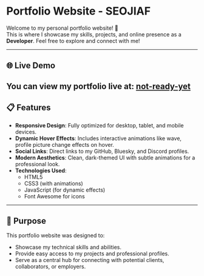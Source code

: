 # Portfolio Website - SEOJIAF

Welcome to my personal portfolio website! 🌟  
This is where I showcase my skills, projects, and online presence as a **Developer**. Feel free to explore and connect with me!

---

## 🌐 Live Demo

You can view my portfolio live at: [not-ready-yet](told-you.com)
---

## 📋 Features

- **Responsive Design**: Fully optimized for desktop, tablet, and mobile devices.
- **Dynamic Hover Effects**: Includes interactive animations like wave, profile picture change effects on hover.
- **Social Links**: Direct links to my GitHub, Bluesky, and Discord profiles.
- **Modern Aesthetics**: Clean, dark-themed UI with subtle animations for a professional look.
- **Technologies Used**:
  - HTML5
  - CSS3 (with animations)
  - JavaScript (for dynamic effects)
  - Font Awesome for icons

---

## 🎯 Purpose

This portfolio website was designed to:
- Showcase my technical skills and abilities.
- Provide easy access to my projects and professional profiles.
- Serve as a central hub for connecting with potential clients, collaborators, or employers.


